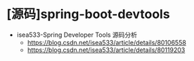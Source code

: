# [源码]spring-boot-devtools

- isea533-Spring Developer Tools 源码分析
  - https://blog.csdn.net/isea533/article/details/80106558
  - https://blog.csdn.net/isea533/article/details/80119203
